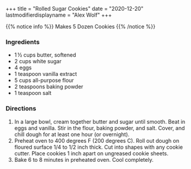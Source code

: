 +++
title = "Rolled Sugar Cookies"
date = "2020-12-20"
lastmodifierdisplayname = "Alex Wolf"
+++

{{% notice info %}}
Makes 5 Dozen Cookies
{{% /notice %}}

### Ingredients

* 1 ½ cups butter, softened
* 2 cups white sugar
* 4 eggs
* 1 teaspoon vanilla extract
* 5 cups all-purpose flour
* 2 teaspoons baking powder
* 1 teaspoon salt

### Directions

1. In a large bowl, cream together butter and sugar until smooth. Beat in eggs and vanilla. Stir in the flour, baking powder, and salt. Cover, and chill dough for at least one hour (or overnight).
1. Preheat oven to 400 degrees F (200 degrees C). Roll out dough on floured surface 1/4 to 1/2 inch thick. Cut into shapes with any cookie cutter. Place cookies 1 inch apart on ungreased cookie sheets.
1. Bake 6 to 8 minutes in preheated oven. Cool completely.
